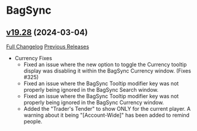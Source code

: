 # BagSync

## [v19.28](https://github.com/Xruptor/BagSync/tree/v19.28) (2024-03-04)
[Full Changelog](https://github.com/Xruptor/BagSync/compare/v19.27...v19.28) [Previous Releases](https://github.com/Xruptor/BagSync/releases)

- Currency Fixes  
    * Fixed an issue where the new option to toggle the Currency tooltip display was disabling it within the BagSync Currency window.  (Fixes #325)  
    * Fixed an issue where the BagSync Tooltip modifier key was not properly being ignored in the BagSync Search window.  
    * Fixed an issue where the BagSync Tooltip modifier key was not properly being ignored in the BagSync Currency window.  
    * Added the "Trader's Tender" to show ONLY for the current player.  A warning about it being "[Account-Wide]" has been added to remind people.  
